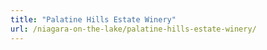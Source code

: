 ```yaml
---
title: "Palatine Hills Estate Winery"
url: /niagara-on-the-lake/palatine-hills-estate-winery/
---
```

